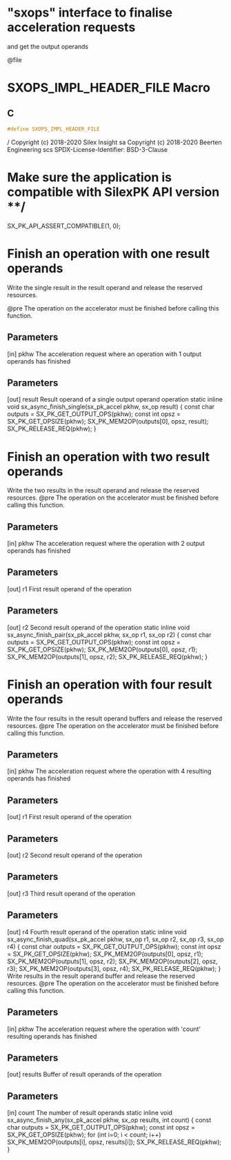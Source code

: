 
# "sxops" interface to finalise acceleration requests


 and get the output operands

 @file

# SXOPS_IMPL_HEADER_FILE Macro

## C

```c
#define SXOPS_IMPL_HEADER_FILE

```
/
 Copyright (c) 2018-2020 Silex Insight sa
 Copyright (c) 2018-2020 Beerten Engineering scs
 SPDX-License-Identifier: BSD-3-Clause


# Make sure the application is compatible with SilexPK API version **/


SX_PK_API_ASSERT_COMPATIBLE(1, 0);


# Finish an operation with one result operands

 Write the single result in the result operand
 and release the reserved resources.

 @pre The operation on the accelerator must be finished before
 calling this function.

## Parameters

 [in] pkhw The acceleration request where an  operation with 1 output operands has finished 

## Parameters

 [out] result Result operand of a single output operand operation static inline void sx_async_finish_single(sx_pk_accel pkhw, sx_op result) { const char outputs = SX_PK_GET_OUTPUT_OPS(pkhw); const int opsz = SX_PK_GET_OPSIZE(pkhw);  SX_PK_MEM2OP(outputs[0], opsz, result);  SX_PK_RELEASE_REQ(pkhw); }  
# Finish an operation with two result operands


 Write the two results in the result operand  and release the reserved resources.   @pre The operation on the accelerator must be finished before  calling this function.  

## Parameters

 [in] pkhw The acceleration request where the  operation with 2 output operands has finished 

## Parameters

 [out] r1 First result operand of the operation 

## Parameters

 [out] r2 Second result operand of the operation static inline void sx_async_finish_pair(sx_pk_accel pkhw, sx_op r1, sx_op r2) { const char outputs = SX_PK_GET_OUTPUT_OPS(pkhw); const int opsz = SX_PK_GET_OPSIZE(pkhw);  SX_PK_MEM2OP(outputs[0], opsz, r1); SX_PK_MEM2OP(outputs[1], opsz, r2);  SX_PK_RELEASE_REQ(pkhw); }  
# Finish an operation with four result operands


 Write the four results in the result operand buffers  and release the reserved resources.   @pre The operation on the accelerator must be finished before  calling this function.  

## Parameters

 [in] pkhw The acceleration request where the  operation with 4 resulting operands has finished 

## Parameters

 [out] r1 First result operand of the operation 

## Parameters

 [out] r2 Second result operand of the operation 

## Parameters

 [out] r3 Third result operand of the operation 

## Parameters

 [out] r4 Fourth result operand of the operation static inline void sx_async_finish_quad(sx_pk_accel pkhw, sx_op r1, sx_op r2, sx_op r3, sx_op r4) { const char outputs = SX_PK_GET_OUTPUT_OPS(pkhw); const int opsz = SX_PK_GET_OPSIZE(pkhw);  SX_PK_MEM2OP(outputs[0], opsz, r1); SX_PK_MEM2OP(outputs[1], opsz, r2); SX_PK_MEM2OP(outputs[2], opsz, r3); SX_PK_MEM2OP(outputs[3], opsz, r4);  SX_PK_RELEASE_REQ(pkhw); }  
 Write results in the result operand buffer  and release the reserved resources.   @pre The operation on the accelerator must be finished before  calling this function.  

## Parameters

 [in] pkhw The acceleration request where the  operation with 'count' resulting operands has finished 

## Parameters

 [out] results Buffer of result operands of the operation 

## Parameters

 [in] count The number of result operands static inline void sx_async_finish_any(sx_pk_accel pkhw, sx_op results, int count) { const char outputs = SX_PK_GET_OUTPUT_OPS(pkhw); const int opsz = SX_PK_GET_OPSIZE(pkhw);  for (int i=0; i < count; i++) SX_PK_MEM2OP(outputs[i], opsz, results[i]); SX_PK_RELEASE_REQ(pkhw); } 